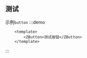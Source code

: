 <!--
 * @Descripttion: 
 * @Author: BZR
 * @Date: 2022-08-12 11:30:12
 * @LastEditTime: 2022-08-12 17:01:08
-->
## 测试
示例`button`
:::demo 

```vue
    <template>
        <ZButton>测试按钮</ZButton>
    </template>
```
:::
